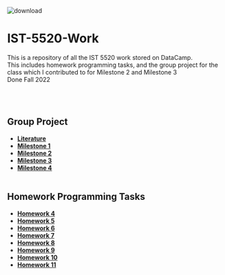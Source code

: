 ![download](https://user-images.githubusercontent.com/91383782/211230407-dcc1898c-80e2-4969-81b4-36d3813c05e8.jpg)


# IST-5520-Work
This is a repository of all the IST 5520 work stored on DataCamp. <br/>
This includes homework programming tasks, and the group project for the class which I contributed to for Milestone 2 and Milestone 3<br/>
Done Fall 2022

<br/><br/>

## Group Project
- __[Literature](https://github.com/ajc3xc/IST-5520-Work/tree/main/Group-Project/Literature)__
- __[Milestone 1](https://github.com/ajc3xc/IST-5520-Work/tree/main/Group-Project/Milestone1)__
- __[Milestone 2](https://github.com/ajc3xc/IST-5520-Work/tree/main/Group-Project/Milestone2)__
- __[Milestone 3](https://github.com/ajc3xc/IST-5520-Work/tree/main/Group-Project/Milestone3)__
- __[Milestone 4](https://github.com/ajc3xc/IST-5520-Work/tree/main/Group-Project/Milestone4)__
<br/><br/>

## Homework Programming Tasks
- __[Homework 4](https://github.com/ajc3xc/IST-5520-Work/tree/main/Homework%20Programming%20Tasks/Homework%204%20Programming)__
- __[Homework 5](https://github.com/ajc3xc/IST-5520-Work/tree/main/Homework%20Programming%20Tasks/Homework%205%20Programming)__
- __[Homework 6](https://github.com/ajc3xc/IST-5520-Work/tree/main/Homework%20Programming%20Tasks/Homework%206%20Programming)__
- __[Homework 7](https://github.com/ajc3xc/IST-5520-Work/tree/main/Homework%20Programming%20Tasks/Homework%207%20Programming)__
- __[Homework 8](https://github.com/ajc3xc/IST-5520-Work/tree/main/Homework%20Programming%20Tasks/Homework%208%20Programming)__
- __[Homework 9](https://github.com/ajc3xc/IST-5520-Work/tree/main/Homework%20Programming%20Tasks/Homework%209%20Programming)__
- __[Homework 10](https://github.com/ajc3xc/IST-5520-Work/tree/main/Homework%20Programming%20Tasks/Homework%2010%20Programming)__
- __[Homework 11](https://github.com/ajc3xc/IST-5520-Work/tree/main/Homework%20Programming%20Tasks/Homework%2011%20Programming)__
